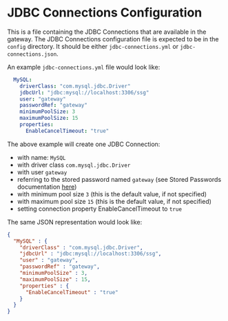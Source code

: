 # JDBC Connections Configuration
This is a file containing the JDBC Connections that are available in the gateway.
The JDBC Connections configuration file is expected to be in the `config` directory. It should be either `jdbc-connections.yml` or `jdbc-connections.json`.

An example `jdbc-connections.yml` file would look like:
```yaml
  MySQL:
    driverClass: "com.mysql.jdbc.Driver"
    jdbcUrl: "jdbc:mysql://localhost:3306/ssg"
    user: "gateway"
    passwordRef: "gateway"
    minimumPoolSize: 3
    maximumPoolSize: 15
    properties:
      EnableCancelTimeout: "true"
  ```
The above example will create one JDBC Connection:
* with name: `MySQL`
* with driver class `com.mysql.jdbc.Driver`
* with user `gateway`
* referring to the stored password named `gateway` (see Stored Passwords documentation [here](stored-passwords.md))
* with minimum pool size `3` (this is the default value, if not specified)
* with maximum pool size `15` (this is the default value, if not specified)
* setting connection property EnableCancelTimeout to `true`
          
The same JSON representation would look like:
```json
{
  "MySQL" : {
    "driverClass" : "com.mysql.jdbc.Driver",
    "jdbcUrl" : "jdbc:mysql://localhost:3306/ssg",
    "user" : "gateway",
    "passwordRef" : "gateway",
    "minimumPoolSize" : 3,
    "maximumPoolSize" : 15,
    "properties" : {
      "EnableCancelTimeout" : "true"
    }
  }
}
```
